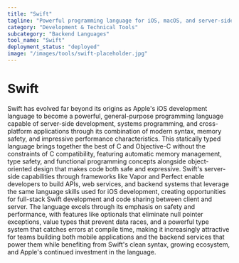 ```yaml
---
title: "Swift"
tagline: "Powerful programming language for iOS, macOS, and server-side development"
category: "Development & Technical Tools"
subcategory: "Backend Languages"
tool_name: "Swift"
deployment_status: "deployed"
image: "/images/tools/swift-placeholder.jpg"
---
```


# Swift

Swift has evolved far beyond its origins as Apple's iOS development language to become a powerful, general-purpose programming language capable of server-side development, systems programming, and cross-platform applications through its combination of modern syntax, memory safety, and impressive performance characteristics. This statically typed language brings together the best of C and Objective-C without the constraints of C compatibility, featuring automatic memory management, type safety, and functional programming concepts alongside object-oriented design that makes code both safe and expressive. Swift's server-side capabilities through frameworks like Vapor and Perfect enable developers to build APIs, web services, and backend systems that leverage the same language skills used for iOS development, creating opportunities for full-stack Swift development and code sharing between client and server. The language excels through its emphasis on safety and performance, with features like optionals that eliminate null pointer exceptions, value types that prevent data races, and a powerful type system that catches errors at compile time, making it increasingly attractive for teams building both mobile applications and the backend services that power them while benefiting from Swift's clean syntax, growing ecosystem, and Apple's continued investment in the language.